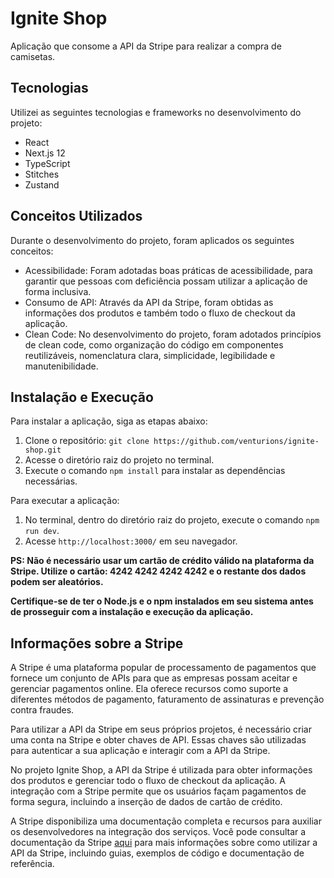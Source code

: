 # Ignite Shop

Aplicação que consome a API da Stripe para realizar a compra de camisetas.

## Tecnologias

Utilizei as seguintes tecnologias e frameworks no desenvolvimento do projeto:

- React
- Next.js 12
- TypeScript
- Stitches
- Zustand

## Conceitos Utilizados

Durante o desenvolvimento do projeto, foram aplicados os seguintes conceitos:

- Acessibilidade: Foram adotadas boas práticas de acessibilidade, para garantir que pessoas com deficiência possam utilizar a aplicação de forma inclusiva.
- Consumo de API: Através da API da Stripe, foram obtidas as informações dos produtos e também todo o fluxo de checkout da aplicação.
- Clean Code: No desenvolvimento do projeto, foram adotados princípios de clean code, como organização do código em componentes reutilizáveis, nomenclatura clara, simplicidade, legibilidade e manutenibilidade.

## Instalação e Execução

Para instalar a aplicação, siga as etapas abaixo:

1. Clone o repositório: `git clone https://github.com/venturions/ignite-shop.git`
2. Acesse o diretório raiz do projeto no terminal.
3. Execute o comando `npm install` para instalar as dependências necessárias.

Para executar a aplicação:

1. No terminal, dentro do diretório raiz do projeto, execute o comando `npm run dev`.
2. Acesse `http://localhost:3000/` em seu navegador.

**PS: Não é necessário usar um cartão de crédito válido na plataforma da Stripe. Utilize o cartão: 4242 4242 4242 4242 e o restante dos dados podem ser aleatórios.**

**Certifique-se de ter o Node.js e o npm instalados em seu sistema antes de prosseguir com a instalação e execução da aplicação.**

## Informações sobre a Stripe

A Stripe é uma plataforma popular de processamento de pagamentos que fornece um conjunto de APIs para que as empresas possam aceitar e gerenciar pagamentos online. Ela oferece recursos como suporte a diferentes métodos de pagamento, faturamento de assinaturas e prevenção contra fraudes.

Para utilizar a API da Stripe em seus próprios projetos, é necessário criar uma conta na Stripe e obter chaves de API. Essas chaves são utilizadas para autenticar a sua aplicação e interagir com a API da Stripe.

No projeto Ignite Shop, a API da Stripe é utilizada para obter informações dos produtos e gerenciar todo o fluxo de checkout da aplicação. A integração com a Stripe permite que os usuários façam pagamentos de forma segura, incluindo a inserção de dados de cartão de crédito.

A Stripe disponibiliza uma documentação completa e recursos para auxiliar os desenvolvedores na integração dos serviços. Você pode consultar a documentação da Stripe [aqui](https://stripe.com/docs) para mais informações sobre como utilizar a API da Stripe, incluindo guias, exemplos de código e documentação de referência.
